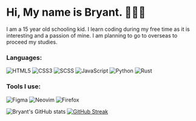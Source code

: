 # Hi, My name is Bryant. 👋👋👋

I am a 15 year old schooling kid. I learn coding during my free time as it is interesting and a passion of mine. I am planning to go to overseas to proceed my studies.

### Languages:

![HTML5](https://img.shields.io/badge/html5-%23E34F26.svg?style=for-the-badge&logo=html5&logoColor=white)
![CSS3](https://img.shields.io/badge/css3-%231572B6.svg?style=for-the-badge&logo=css3&logoColor=white)
![SCSS](https://img.shields.io/badge/SASS-hotpink.svg?style=for-the-badge&logo=SASS&logoColor=white)
![JavaScript](https://img.shields.io/badge/javascript-%23323330.svg?style=for-the-badge&logo=javascript&logoColor=%23F7DF1E)
![Python](https://img.shields.io/badge/python-3670A0?style=for-the-badge&logo=python&logoColor=ffdd54)
![Rust](https://img.shields.io/badge/rust-%23000000.svg?style=for-the-badge&logo=rust&logoColor=white)

### Tools I use:

![Figma](https://img.shields.io/badge/figma-%23F24E1E.svg?style=for-the-badge&logo=figma&logoColor=white)
![Neovim](https://img.shields.io/badge/NeoVim-%2357A143.svg?&style=for-the-badge&logo=neovim&logoColor=white)
![Firefox](https://img.shields.io/badge/Firefox-FF7139?style=for-the-badge&logo=Firefox-Browser&logoColor=white)

![Bryant's GitHub stats](https://github-readme-stats.vercel.app/api?username=bryant-the-coder&show_icons=true&theme=github_dark)
[![GitHub Streak](https://github-readme-streak-stats.herokuapp.com?user=bryant-the-coder&theme=github-dark&date_format=M%20j%5B%2C%20Y%5D)](https://git.io/streak-stats)
